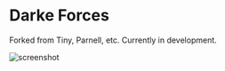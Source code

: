 # Darke Forces
Forked from Tiny, Parnell, etc.  Currently in development.

![screenshot](https://i.imgur.com/q3Hj3k9.png)
